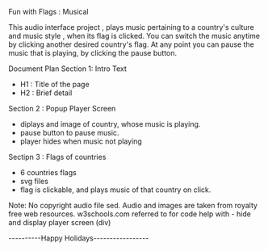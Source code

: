 
Fun with Flags : Musical 

This audio interface project , plays music pertaining to a country's culture and music style , when its flag is clicked.
You can switch the music anytime by clicking another desired country's flag.
At any point you can pause the music that is playing, by clicking the pause button.

Document Plan
Section 1: Intro Text
-  H1 : Title of the page
 - H2  : Brief detail


 Section 2 : Popup Player Screen
 - diplays and image of country, whose music is playing.
 - pause button to pause music.
 - player hides when music not playing


Sectipn 3 : Flags of countries
- 6 countries flags
- svg files
- flag is clickable, and plays music of that country on click.


Note: No copyright audio file sed.
Audio and images are taken from royalty free web resources.
w3schools.com referred to for code help with - hide and display player screen (div)


----------Happy Holidays-----------------